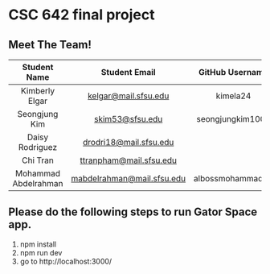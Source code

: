 # CSC 642 final project

## Meet The Team!

| Student Name         | Student Email              | GitHub Username  |
|    :---:             |     :---:                  |     :---:        |
| Kimberly  Elgar      | kelgar@mail.sfsu.edu       |     kimela24     |
| Seongjung Kim        | skim53@sfsu.edu            | seongjungkim1007 |
| Daisy Rodriguez      | drodri18@mail.sfsu.edu     |                  |
| Chi Tran             | ttranpham@mail.sfsu.edu    |                  |
| Mohammad Abdelrahman | mabdelrahman@mail.sfsu.edu | albossmohammad83 |



## Please do the following steps to run Gator Space app.
1. npm install
2. npm run dev
3. go to http://localhost:3000/

 
